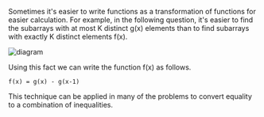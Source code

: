 Sometimes it's easier to write functions as a transformation of functions for easier calculation. For example, in the following question, it's easier to find the subarrays with at most K distinct g(x) elements than to find subarrays with exactly K distinct elements f(x).

![diagram](/inequality.drawio.png "function transformation technique")

Using this fact we can write the function f(x) as follows.

	f(x) = g(x) - g(x-1)


This technique can be applied in many of the problems to convert equality  
to a combination of inequalities.
